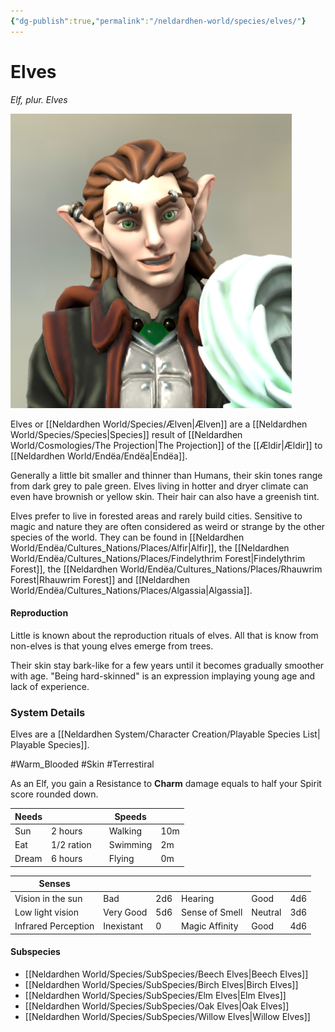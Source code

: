 ```yaml
---
{"dg-publish":true,"permalink":"/neldardhen-world/species/elves/"}
---
```


# Elves
*Elf, plur. Elves*

![Glirmegil-closeup.png|100](/img/user/Images/Species/Glirmegil-closeup.png)

Elves or [[Neldardhen World/Species/Ælven\|Ælven]] are a [[Neldardhen World/Species/Species\|Species]]  result of [[Neldardhen World/Cosmologies/The Projection\|The Projection]] of  the [[Ældir\|Ældir]] to [[Neldardhen World/Endëa/Endëa\|Endëa]]. 

Generally a little bit smaller and thinner than Humans, their skin tones range from dark grey to pale green. Elves living in hotter and dryer climate can even have brownish or yellow skin. Their hair can also have a greenish tint.

Elves prefer to live in forested areas and rarely build cities. Sensitive to magic and nature they are often considered as weird or strange by the other species of the world.
They can be found in [[Neldardhen World/Endëa/Cultures_Nations/Places/Alfir\|Alfir]], the [[Neldardhen World/Endëa/Cultures_Nations/Places/Findelythrim Forest\|Findelythrim Forest]], the [[Neldardhen World/Endëa/Cultures_Nations/Places/Rhauwrim Forest\|Rhauwrim Forest]] and [[Neldardhen World/Endëa/Cultures_Nations/Places/Algassia\|Algassia]].
#### Reproduction
Little is known about the reproduction rituals of elves. All that is know from non-elves is that young elves emerge from trees.

Their skin stay bark-like for a few years until it becomes gradually smoother with age.
"Being hard-skinned" is an expression implaying young age and lack of experience.


### System Details
Elves are a [[Neldardhen System/Character Creation/Playable Species List\| Playable Species]].

#Warm_Blooded #Skin #Terrestiral 

As an Elf, you gain a Resistance to **Charm** damage equals to half your Spirit score rounded down.

| **Needs** |            |     | **Speeds** |     |
| --------- | ---------- | --- | ---------- | --- |
| Sun       | 2 hours    |     | Walking    | 10m |
| Eat       | 1/2 ration |     | Swimming   | 2m  |
| Dream     | 6 hours    |     | Flying     | 0m  |

| **Senses**          |            |     |                |         |     |
| ------------------- | ---------- | --- | -------------- | ------- | --- |
| Vision in the sun   | Bad        | 2d6 | Hearing        | Good    | 4d6 |
| Low light vision    | Very Good  | 5d6 | Sense of Smell | Neutral | 3d6 |
| Infrared Perception | Inexistant | 0   | Magic Affinity | Good    | 4d6 |

#### Subspecies
- [[Neldardhen World/Species/SubSpecies/Beech Elves\|Beech Elves]]
- [[Neldardhen World/Species/SubSpecies/Birch Elves\|Birch Elves]]
- [[Neldardhen World/Species/SubSpecies/Elm Elves\|Elm Elves]]
- [[Neldardhen World/Species/SubSpecies/Oak Elves\|Oak Elves]]
- [[Neldardhen World/Species/SubSpecies/Willow Elves\|Willow Elves]]
